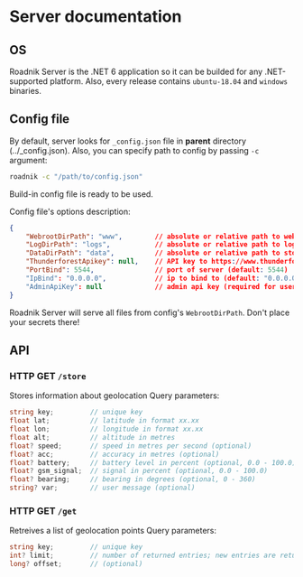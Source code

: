 # Server documentation

## OS
Roadnik Server is the .NET 6 application so it can be builded for any .NET-supported platform. Also, every release contains `ubuntu-18.04` and `windows` binaries.

## Config file
By default, server looks for `_config.json` file in __parent__ directory (../_config.json). Also, you can specify path to config by passing `-c` argument:
```bash
roadnik -c "/path/to/config.json"
```
Build-in config file is ready to be used.

Config file's options description:
```json
{
	"WebrootDirPath": "www",        // absolute or relative path to web app folder
	"LogDirPath": "logs",           // absolute or relative path to logs folder
	"DataDirPath": "data",          // absolute or relative path to storage folder
	"ThunderforestApikey": null,    // API key to https://www.thunderforest.com/ service. If this parameter is null or invalid, thunderforest maps will not work
    "PortBind": 5544,               // port of server (default: 5544)
    "IpBind": "0.0.0.0",            // ip to bind to (default: "0.0.0.0")
	"AdminApiKey": null             // admin api key (required for user management)
}
```
Roadnik Server will serve all files from config's `WebrootDirPath`. Don't place your secrets there!

## API

### HTTP GET `/store`
Stores information about geolocation
Query parameters:
```C#
string key;         // unique key
float lat;          // latitude in format xx.xx
float lon;          // longitude in format xx.xx
float alt;          // altitude in metres
float? speed;       // speed in metres per second (optional)
float? acc;         // accuracy in metres (optional)
float? battery;     // battery level in percent (optional, 0.0 - 100.0)
float? gsm_signal;  // signal in percent (optional, 0.0 - 100.0)
float? bearing;     // bearing in degrees (optional, 0 - 360)
string? var;        // user message (optional)
```

### HTTP GET `/get`
Retreives a list of geolocation points
Query parameters:
```C#
string key;         // unique key
int? limit;         // number of returned entries; new entries are returned first (optional)
long? offset;       // (optional)
```
